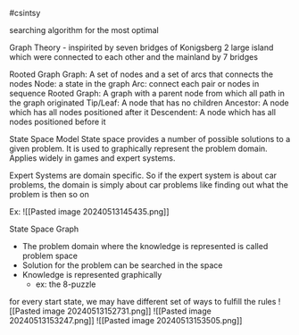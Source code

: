 #csintsy 

searching algorithm for the most optimal

Graph Theory - inspirited by seven bridges of Konigsberg
2 large island which were connected to each other and the mainland by 7 bridges

Rooted Graph
Graph: A set of nodes and a set of arcs that connects the nodes
Node: a state in the graph
Arc: connect each pair or nodes in sequence
Rooted Graph: A graph with a parent node from which all path in the graph originated
Tip/Leaf: A node that has no children
Ancestor: A node which has all nodes positioned after it
Descendent: A node which has all nodes positioned before it 

State Space Model
State space provides a number of possible solutions to a given problem. It is used to graphically represent the problem domain.
Applies widely in games and expert systems.

Expert Systems are domain specific. So if the expert system is about car problems, the domain is simply about car problems like finding out what the problem is then so on

Ex:
![[Pasted image 20240513145435.png]]

State Space Graph
- The problem domain where the knowledge is represented  is called problem space
- Solution for the problem can be searched in the space
- Knowledge is represented graphically
	- ex: the 8-puzzle

for every start state, we may have different set of ways to fulfill the rules
![[Pasted image 20240513152731.png]]
![[Pasted image 20240513153247.png]]
![[Pasted image 20240513153505.png]]
